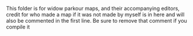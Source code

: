 This folder is for widow parkour maps, and their accompanying editors, credit for who made a map if it was not made by myself is in here and will also be commented in the first line. Be sure to remove that comment if you compile it